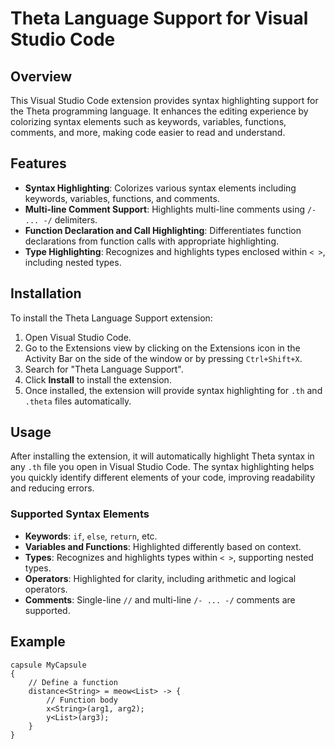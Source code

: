 # Theta Language Support for Visual Studio Code

## Overview

This Visual Studio Code extension provides syntax highlighting support for the Theta programming language. It enhances the editing experience by colorizing syntax elements such as keywords, variables, functions, comments, and more, making code easier to read and understand.

## Features

- **Syntax Highlighting**: Colorizes various syntax elements including keywords, variables, functions, and comments.
- **Multi-line Comment Support**: Highlights multi-line comments using `/- ... -/` delimiters.
- **Function Declaration and Call Highlighting**: Differentiates function declarations from function calls with appropriate highlighting.
- **Type Highlighting**: Recognizes and highlights types enclosed within `< >`, including nested types.

## Installation

To install the Theta Language Support extension:

1. Open Visual Studio Code.
2. Go to the Extensions view by clicking on the Extensions icon in the Activity Bar on the side of the window or by pressing `Ctrl+Shift+X`.
3. Search for "Theta Language Support".
4. Click **Install** to install the extension.
5. Once installed, the extension will provide syntax highlighting for `.th` and `.theta` files automatically.

## Usage

After installing the extension, it will automatically highlight Theta syntax in any `.th` file you open in Visual Studio Code. The syntax highlighting helps you quickly identify different elements of your code, improving readability and reducing errors.

### Supported Syntax Elements

- **Keywords**: `if`, `else`, `return`, etc.
- **Variables and Functions**: Highlighted differently based on context.
- **Types**: Recognizes and highlights types within `< >`, supporting nested types.
- **Operators**: Highlighted for clarity, including arithmetic and logical operators.
- **Comments**: Single-line `//` and multi-line `/- ... -/` comments are supported.

## Example

```theta
capsule MyCapsule
{
    // Define a function
    distance<String> = meow<List> -> {
        // Function body
        x<String>(arg1, arg2);
        y<List>(arg3);
    }
}
